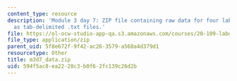 ```yaml
---
content_type: resource
description: 'Module 3 day 7: ZIP file containing raw data for four lab teams, formatted
  as tab-delimited .txt files.'
file: https://ol-ocw-studio-app-qa.s3.amazonaws.com/courses/20-109-laboratory-fundamentals-in-biological-engineering-spring-2010/594f5ac8ea2228c3b0f62fc139c26d2b_m3d7_data.zip
file_type: application/zip
parent_uid: 5f8e672f-9f42-ac26-3579-a568a4d379d1
resourcetype: Other
title: m3d7_data.zip
uid: 594f5ac8-ea22-28c3-b0f6-2fc139c26d2b
---
```


